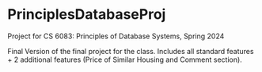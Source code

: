 # PrinciplesDatabaseProj
Project for CS 6083: Principles of Database Systems, Spring 2024

Final Version of the final project for the class. Includes all standard features + 2 additional features (Price of Similar Housing and Comment section).


